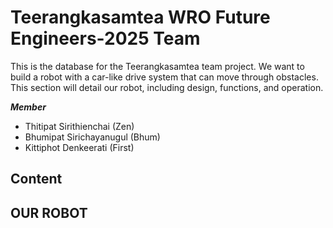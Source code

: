 #  Teerangkasamtea WRO Future Engineers-2025 Team
This is the database for the Teerangkasamtea team project. We want to build a robot with a car-like drive system that can move through obstacles. This section will detail our robot, including  design, functions, and operation.

***Member***
- Thitipat Sirithienchai (Zen)
- Bhumipat Sirichayanugul (Bhum)
- Kittiphot Denkeerati (First)

## Content








## OUR ROBOT

